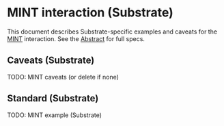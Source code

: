 # MINT interaction (Substrate)

This document describes Substrate-specific examples and caveats for the [MINT](../../abstract/interactions/mint.md) interaction.  See the [Abstract](../../abstract/interactions/mint.md) for full specs.

## Caveats (Substrate)
TODO: MINT caveats (or delete if none)

## Standard (Substrate)
TODO: MINT example (Substrate)